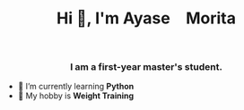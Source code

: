 <h1 align="center">Hi 👋, I'm Ayase　Morita</h1>
&nbsp;
<h3 align="center">I am a first-year master's student.</h3>

- 🔭 I’m currently learning **Python**
- 🌱 My hobby is **Weight Training**


